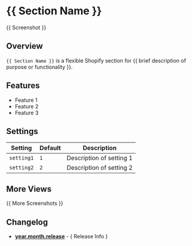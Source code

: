 # {{ Section Name }}

{{ Screenshot }}

## Overview

`{{ Section Name }}` is a flexible Shopify section for {{ brief description of purpose or functionality }}.

## Features

- Feature 1
- Feature 2
- Feature 3

## Settings

| Setting    | Default | Description              |
|------------|---------|--------------------------|
| `setting1` | `1`     | Description of setting 1 |
| `setting2` | `2`     | Description of setting 2 |

## More Views

{{ More Screenshots }}

## Changelog

- [**year.month.release**](link) - { Release Info }
